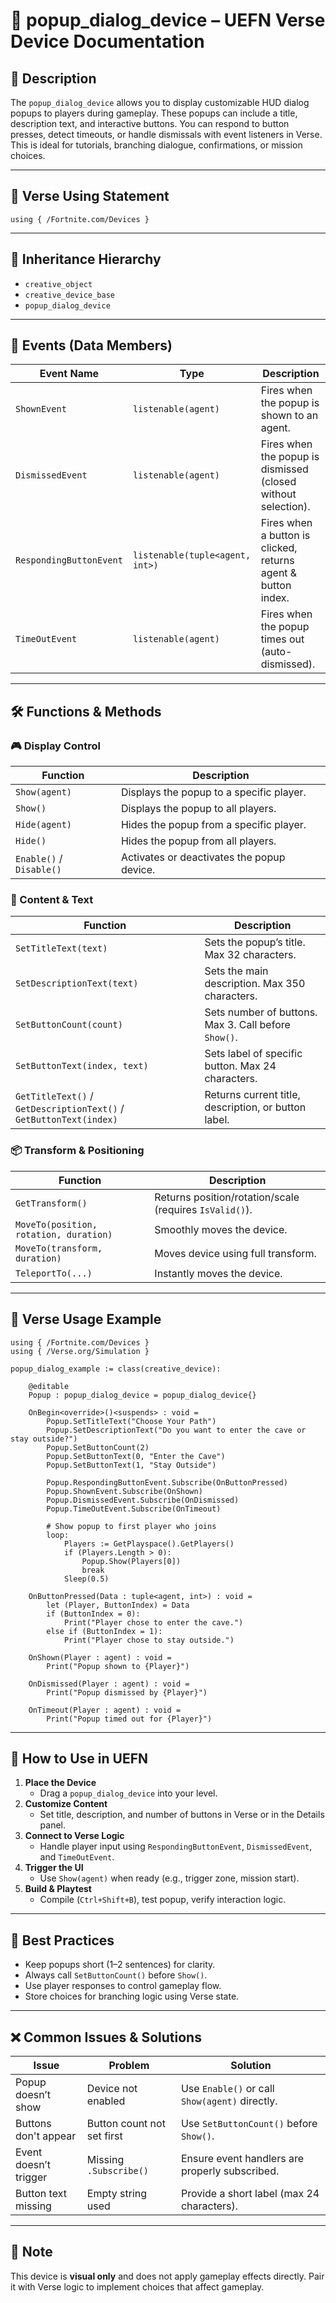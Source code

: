 # 📘 popup_dialog_device – UEFN Verse Device Documentation

## 🔹 Description
The `popup_dialog_device` allows you to display customizable HUD dialog popups to players during gameplay. These popups can include a title, description text, and interactive buttons. You can respond to button presses, detect timeouts, or handle dismissals with event listeners in Verse. This is ideal for tutorials, branching dialogue, confirmations, or mission choices.

---

## 🧱 Verse Using Statement
```verse
using { /Fortnite.com/Devices }
```

---

## 🔗 Inheritance Hierarchy
- `creative_object`
- `creative_device_base`
- `popup_dialog_device`

---

## 🧩 Events (Data Members)
| Event Name              | Type                         | Description                                                   |
|------------------------|------------------------------|---------------------------------------------------------------|
| `ShownEvent`           | `listenable(agent)`          | Fires when the popup is shown to an agent.                    |
| `DismissedEvent`       | `listenable(agent)`          | Fires when the popup is dismissed (closed without selection). |
| `RespondingButtonEvent`| `listenable(tuple<agent, int>)` | Fires when a button is clicked, returns agent & button index.|
| `TimeOutEvent`         | `listenable(agent)`          | Fires when the popup times out (auto-dismissed).              |

---

## 🛠️ Functions & Methods

### 🎮 Display Control
| Function            | Description                                      |
|--------------------|--------------------------------------------------|
| `Show(agent)`      | Displays the popup to a specific player.         |
| `Show()`           | Displays the popup to all players.               |
| `Hide(agent)`      | Hides the popup from a specific player.          |
| `Hide()`           | Hides the popup from all players.                |
| `Enable()` / `Disable()` | Activates or deactivates the popup device.     |

### 🧾 Content & Text
| Function                        | Description                                           |
|--------------------------------|-------------------------------------------------------|
| `SetTitleText(text)`           | Sets the popup’s title. Max 32 characters.            |
| `SetDescriptionText(text)`     | Sets the main description. Max 350 characters.        |
| `SetButtonCount(count)`        | Sets number of buttons. Max 3. Call before `Show()`.  |
| `SetButtonText(index, text)`   | Sets label of specific button. Max 24 characters.     |
| `GetTitleText()` / `GetDescriptionText()` / `GetButtonText(index)` | Returns current title, description, or button label. |

### 📦 Transform & Positioning
| Function                  | Description                                                 |
|--------------------------|-------------------------------------------------------------|
| `GetTransform()`         | Returns position/rotation/scale (requires `IsValid()`).      |
| `MoveTo(position, rotation, duration)` | Smoothly moves the device.                      |
| `MoveTo(transform, duration)`           | Moves device using full transform.              |
| `TeleportTo(...)`        | Instantly moves the device.                                 |

---

## 🧰 Verse Usage Example
```verse
using { /Fortnite.com/Devices }
using { /Verse.org/Simulation }

popup_dialog_example := class(creative_device):

    @editable
    Popup : popup_dialog_device = popup_dialog_device{}

    OnBegin<override>()<suspends> : void =
        Popup.SetTitleText("Choose Your Path")
        Popup.SetDescriptionText("Do you want to enter the cave or stay outside?")
        Popup.SetButtonCount(2)
        Popup.SetButtonText(0, "Enter the Cave")
        Popup.SetButtonText(1, "Stay Outside")

        Popup.RespondingButtonEvent.Subscribe(OnButtonPressed)
        Popup.ShownEvent.Subscribe(OnShown)
        Popup.DismissedEvent.Subscribe(OnDismissed)
        Popup.TimeOutEvent.Subscribe(OnTimeout)

        # Show popup to first player who joins
        loop:
            Players := GetPlayspace().GetPlayers()
            if (Players.Length > 0):
                Popup.Show(Players[0])
                break
            Sleep(0.5)

    OnButtonPressed(Data : tuple<agent, int>) : void =
        let (Player, ButtonIndex) = Data
        if (ButtonIndex = 0):
            Print("Player chose to enter the cave.")
        else if (ButtonIndex = 1):
            Print("Player chose to stay outside.")

    OnShown(Player : agent) : void =
        Print("Popup shown to {Player}")

    OnDismissed(Player : agent) : void =
        Print("Popup dismissed by {Player}")

    OnTimeout(Player : agent) : void =
        Print("Popup timed out for {Player}")
```

---

## 🔧 How to Use in UEFN
1. **Place the Device**
    - Drag a `popup_dialog_device` into your level.
2. **Customize Content**
    - Set title, description, and number of buttons in Verse or in the Details panel.
3. **Connect to Verse Logic**
    - Handle player input using `RespondingButtonEvent`, `DismissedEvent`, and `TimeOutEvent`.
4. **Trigger the UI**
    - Use `Show(agent)` when ready (e.g., trigger zone, mission start).
5. **Build & Playtest**
    - Compile (`Ctrl+Shift+B`), test popup, verify interaction logic.

---

## 🧠 Best Practices
- Keep popups short (1–2 sentences) for clarity.
- Always call `SetButtonCount()` before `Show()`.
- Use player responses to control gameplay flow.
- Store choices for branching logic using Verse state.

---

## ❌ Common Issues & Solutions
| Issue                  | Problem                        | Solution                                      |
|------------------------|--------------------------------|-----------------------------------------------|
| Popup doesn’t show     | Device not enabled              | Use `Enable()` or call `Show(agent)` directly.|
| Buttons don't appear   | Button count not set first     | Use `SetButtonCount()` before `Show()`.       |
| Event doesn’t trigger | Missing `.Subscribe()`          | Ensure event handlers are properly subscribed.|
| Button text missing    | Empty string used              | Provide a short label (max 24 characters).    |

---

## 📎 Note
This device is **visual only** and does not apply gameplay effects directly. Pair it with Verse logic to implement choices that affect gameplay.

